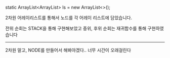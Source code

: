 static ArrayList<ArrayList<String>> ls = new ArrayList<>();

2차원 어레이리스트를 통해서
노드를 각 어레이 리스트에 담았습니다.

전위 순회는 STACK을 통해 구현해보았고
중위, 후위 순회는 재귀함수를 통해 구현하였습니다

---

2차원 말고, NODE를 만들어서 해봐야겠다.. 너무 시간이 오래걸린다
